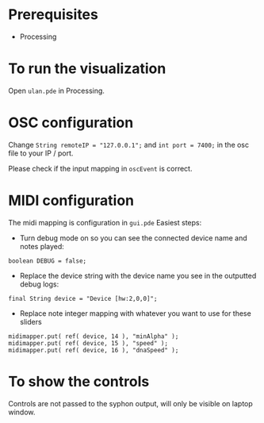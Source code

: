 # Prerequisites

- Processing

# To run the visualization

Open `ulan.pde` in Processing.

# OSC configuration

Change `String remoteIP = "127.0.0.1";` and `int port = 7400;` in the osc file to your IP / port.

Please check if the input mapping in `oscEvent` is correct.

# MIDI configuration

The midi mapping is configuration in `gui.pde` Easiest steps:

- Turn debug mode on so you can see the connected device name and notes played: 

`boolean DEBUG = false;`

- Replace the device string with the device name you see in the outputted debug logs:

`final String device = "Device [hw:2,0,0]";`

- Replace note integer mapping with whatever you want to use for these sliders
```
midimapper.put( ref( device, 14 ), "minAlpha" );
midimapper.put( ref( device, 15 ), "speed" );
midimapper.put( ref( device, 16 ), "dnaSpeed" );
```

# To show the controls

Controls are not passed to the syphon output, will only be visible on laptop window. 
